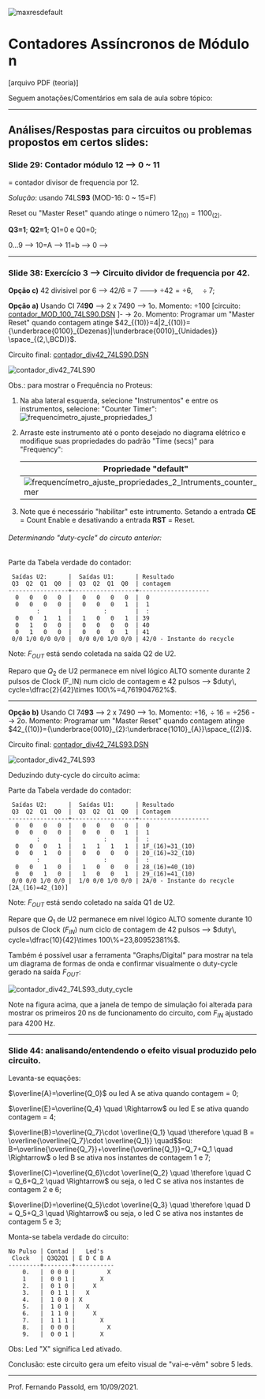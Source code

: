 ![maxresdefault](maxresdefault.jpg)

# Contadores Assíncronos de Módulo n

[arquivo PDF (teoria)]

Seguem anotações/Comentários em sala de aula sobre tópico:

----

## Análises/Respostas para circuitos ou problemas propostos em certos slides:



### Slide 29: Contador módulo 12 --> 0 ~ 11

= contador divisor de frequencia por 12.

*Solução*: usando 74LS**93** (MOD-16: 0 ~ 15=F)

Reset ou "Master Reset" quando atinge o número $12_{(10)}=1100_{(2)}$.

**Q3=1**; **Q2=1**; Q1=0 e Q0=0;

0...9 --> 10=A --> 11=b --> 0 -->  

---

### Slide 38: Exercício 3 --> Circuito **dividor de frequencia por 42**.

**Opção c)** 42 divisivel por 6 --> 42/6 = 7 ---> $\div 42 = \div 6, \quad \div 7$;

**Opção a)** Usando CI 74**90** --> 2 x 7490 --> 1o. Momento: $\div 100$ [circuito: [contador_MOD_100_74LS90.DSN](contador_MOD_100_74LS90.DSN) ]- -> 2o. Momento: Programar um "Master Reset" quando contagem atinge  $42_{(10)}=4|2_{(10)}={\underbrace{0100}_{Dezenas}|\underbrace{0010}_{Unidades}} \space_{(2,\,BCD)}$.

Circuito final:  [contador_div42_74LS90.DSN](contador_div42_74LS90.DSN) 

![contador_div42_74LS90](contador_div42_74LS90.png)

Obs.: para mostrar o Frequência no Proteus:

1. Na aba lateral esquerda, selecione "Instrumentos" e entre os instrumentos, selecione: "Counter Timer":
   <img src="frequencímetro_ajuste_propriedades_1.PNG" alt="frequencímetro_ajuste_propriedades_1" style="zoom:100%;" />

2. Arraste este instrumento até o ponto desejado no diagrama elétrico e modifique suas propriedades do padrão "Time (secs)" para "Frequency":

   | Propriedade "default"                                        | Ajuste para Frequencímetro                                   |
   | ------------------------------------------------------------ | ------------------------------------------------------------ |
   | ![frequencímetro_ajuste_propriedades_2_Intruments_counter_timer](frequencímetro_ajuste_propriedades_2_Intruments_counter_timer.PNG) | ![frequencímetro_ajuste_propriedades_3](frequencímetro_ajuste_propriedades_3.png) |

3. Note que é necessário "habilitar" este intrumento. Setando a entrada **CE** = Count Enable e desativando a entrada **RST** = Reset.

###### Determinando "duty-cycle" do circuto anterior:

Parte da Tabela verdade do contador:

```
 Saídas U2:      |  Saídas U1:      | Resultado
 Q3  Q2  Q1  Q0  |  Q3  Q2  Q1  Q0  | contagem
-----------------+------------------+--------------------
  0   0   0   0  |   0   0   0   0  |  0
  0   0   0   0  |   0   0   0   1  |  1
        :        |         :        |  :
  0   0   1   1  |   1   0   0   1  | 39
  0   1   0   0  |   0   0   0   0  | 40
  0   1   0   0  |   0   0   0   1  | 41
 0/0 1/0 0/0 0/0 |  0/0 0/0 1/0 0/0 | 42/0 - Instante do recycle
```

Note: $F_{OUT}$ está sendo coletada na saída Q2 de U2. 

Reparo que $Q_2$ de U2 permanece em nível lógico ALTO somente durante 2 pulsos de Clock (F_IN) num ciclo de contagem e 42 pulsos --> $duty\, cycle=\dfrac{2}{42}\times 100\%=4,761904762%$.

---

**Opção b)** Usando CI 74**93** --> 2 x 7490 --> 1o. Momento: $\div 16, \, \div16 = \div 256$ --> 2o. Momento: Programar um "Master Reset" quando contagem atinge $42_{(10)}={\underbrace{0010}_{2}:\underbrace{1010}_{A}}\space_{(2)}$.

Circuito final:  [contador_div42_74LS93.DSN](contador_div42_74LS93.DSN) 

![contador_div42_74LS93](contador_div42_74LS93.png)

Deduzindo duty-cycle do circuito acima:

Parte da Tabela verdade do contador:

```
 Saídas U2:      |  Saídas U1:      | Resultado
 Q3  Q2  Q1  Q0  |  Q3  Q2  Q1  Q0  | Contagem
-----------------+------------------+--------------------
  0   0   0   0  |   0   0   0   0  |  0
  0   0   0   0  |   0   0   0   1  |  1
        :        |         :        |  :
  0   0   0   1  |   1   1   1   1  | 1F_(16)=31_(10)
  0   0   1   0  |   0   0   0   0  | 20_(16)=32_(10)
        :        |         :        |  :
  0   0   1   0  |   1   0   0   0  | 28_(16)=40_(10)
  0   0   1   0  |   1   0   0   1  | 29_(16)=41_(10)
 0/0 0/0 1/0 0/0 |  1/0 0/0 1/0 0/0 | 2A/0 - Instante do recycle [2A_(16)=42_(10)]
```

Note: $F_{OUT}$ está sendo coletado na saída Q1 de U2. 

Repare que $Q_1$ de U2 permanece em nível lógico ALTO somente durante 10 pulsos de Clock ($F_{IN}$) num ciclo de contagem de 42 pulsos --> $duty\, cycle=\dfrac{10}{42}\times 100\%=23,80952381%$.

Também é possível usar a ferramenta "Graphs/Digital" para mostrar na tela um diagrama de formas de onda e confirmar visualmente o duty-cycle gerado na saída $F_{OUT}$:

![contador_div42_74LS93_duty_cycle](contador_div42_74LS93_duty_cycle.png)

Note na figura acima, que a janela de tempo de simulação foi alterada para mostrar os primeiros 20 ns de funcionamento do circuito, com $F_{IN}$ ajustado para 4200 Hz.



---

### Slide 44: analisando/entendendo o efeito visual produzido pelo circuito.

Levanta-se equações:

$\overline{A}=\overline{Q_0}$ ou led A se ativa quando contagem = 0;

$\overline{E}=\overline{Q_4} \quad \Rightarrow$ ou led E se ativa quando contagem = 4;

$\overline{B}=\overline{Q_7}\cdot \overline{Q_1} \quad \therefore \quad B = \overline{\overline{Q_7}\cdot \overline{Q_1}} \quad$$ou: B=\overline{\overline{Q_7}}+\overline{\overline{Q_1}}=Q_7+Q_1 \quad \Rightarrow$ o led B se ativa nos instantes de contagem 1 e 7;

$\overline{C}=\overline{Q_6}\cdot \overline{Q_2} \quad \therefore \quad C = Q_6+Q_2 \quad \Rightarrow$ ou seja, o led C se ativa nos instantes de contagem 2 e 6;

$\overline{D}=\overline{Q_5}\cdot \overline{Q_3} \quad \therefore \quad D = Q_5+Q_3 \quad \Rightarrow$ ou seja, o led C se ativa nos instantes de contagem 5 e 3;

Monta-se tabela verdade do circuito:

```
No Pulso | Contad |   Led's 
 Clock   | Q3Q2Q1 | E D C B A
---------+--------+-----------
    0.   |  0 0 0 |         X
    1    |  0 0 1 |       X
    2.   |  0 1 0 |     X
    3.   |  0 1 1 |   X
    4.   |  1 0 0 | X
    5.   |  1 0 1 |   X
    6.   |  1 1 0 |     X
    7.   |  1 1 1 |       X
    8.   |  0 0 0 |         X
    9.   |  0 0 1 |       X
```

Obs: Led "X" significa Led ativado.

Conclusão: este circuito gera um efeito visual de "vai-e-vêm" sobre 5 leds.

---

Prof. Fernando Passold, em 10/09/2021.
